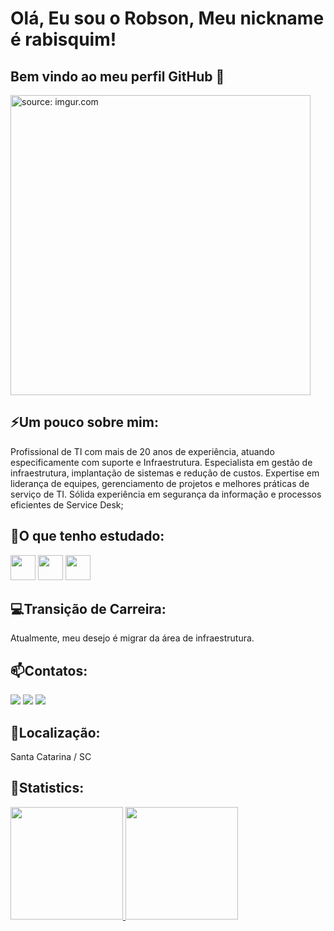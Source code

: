 # Olá, Eu sou o Robson, Meu nickname é rabisquim!

## Bem vindo ao meu perfil GitHub 👋

<a href="https://imgur.com/mHKPSnW"><img src="https://i.imgur.com/mHKPSnW.png" title="source: imgur.com" width="480" height= "480"/></a>

## ⚡Um pouco sobre mim:
Profissional de TI com mais de 20 anos de experiência, atuando especificamente com suporte e Infraestrutura. Especialista em gestão de infraestrutura, implantação de sistemas e redução de custos. 
Expertise em liderança de equipes, gerenciamento de projetos e melhores práticas de serviço de TI. Sólida experiência em segurança da informação e processos eficientes de Service Desk;

## 🌱O que tenho estudado:
<img src="https://cdn.jsdelivr.net/gh/devicons/devicon/icons/java/java-original-wordmark.svg" width="40" height="40" /> <img src="https://cdn.jsdelivr.net/gh/devicons/devicon/icons/javascript/javascript-original.svg" width="40" height="40" /> <img src="https://cdn.jsdelivr.net/gh/devicons/devicon/icons/git/git-original-wordmark.svg" width="40" height="40" />
           
## 💻Transição de Carreira:
Atualmente, meu desejo é migrar da área de infraestrutura.           
          

## 📫Contatos:

<div>
<a href="https://instagram.com/mr_robsonpaulo" target="_blank"><img src="https://img.shields.io/badge/-Instagram-%23E4405F?style=for-the-badge&logo=instagram&logoColor=white" target="_blank"></a>
<a href = "mailto:robsonspaulo@gmail.com"><img src="https://img.shields.io/badge/Gmail-D14836?style=for-the-badge&logo=gmail&logoColor=white" target="_blank"></a>
<a href="https://www.linkedin.com/in/robsonspaulo" target="_blank"><img src="https://img.shields.io/badge/-LinkedIn-%230077B5?style=for-the-badge&logo=linkedin&logoColor=white" target="_blank"></a>   
</div>

## 🌇Localização:
Santa Catarina / SC

## 🔰Statistics:
<div>
<a href="https://github.com/rabisquim">
<img height="180em" src="https://github-readme-stats.vercel.app/api/top-langs/?username=rabisquim&layout=compact&langs_count=7&theme=dracula"/>
<img height="180em" src="https://github-readme-stats.vercel.app/api?username=rabisquim&show_icons=true&theme=dracula&include_all_commits=true&count_private=true"/>
</div>
